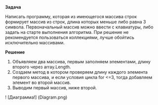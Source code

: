 **Задача**

Написать программу, которая из имеющегося массива строк формирует массив из строк, длина которых меньше либо равна 3 символа. Первоначальный массив можно ввести с клавиатуры, либо задать на старте выполнения алгоритма. При решение не рекомендуется пользоваться коллекциями, лучше обойтись исключительно массивами.

**Решение**
1. Объявляем два массива, первым заполняем элементами, длину второго через array.Length.
2. Создаем метод в котором проверяем длину каждого элемента первого массива, и если условия цикла for <=3, тогда добавляем элемент во второй массив.
3. Выводим первый массив, ниже второй.

! [Диаграмма!] (Diagram.png)